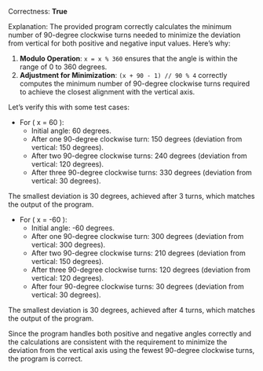 Correctness: **True**

Explanation: The provided program correctly calculates the minimum number of 90-degree clockwise turns needed to minimize the deviation from vertical for both positive and negative input values. Here’s why:

1. **Modulo Operation**: `x = x % 360` ensures that the angle is within the range of 0 to 360 degrees.
2. **Adjustment for Minimization**: `(x + 90 - 1) // 90 % 4` correctly computes the minimum number of 90-degree clockwise turns required to achieve the closest alignment with the vertical axis.

Let’s verify this with some test cases:

- For \( x = 60 \):
  - Initial angle: 60 degrees.
  - After one 90-degree clockwise turn: 150 degrees (deviation from vertical: 150 degrees).
  - After two 90-degree clockwise turns: 240 degrees (deviation from vertical: 120 degrees).
  - After three 90-degree clockwise turns: 330 degrees (deviation from vertical: 30 degrees).

The smallest deviation is 30 degrees, achieved after 3 turns, which matches the output of the program.

- For \( x = -60 \):
  - Initial angle: -60 degrees.
  - After one 90-degree clockwise turn: 300 degrees (deviation from vertical: 300 degrees).
  - After two 90-degree clockwise turns: 210 degrees (deviation from vertical: 150 degrees).
  - After three 90-degree clockwise turns: 120 degrees (deviation from vertical: 120 degrees).
  - After four 90-degree clockwise turns: 30 degrees (deviation from vertical: 30 degrees).

The smallest deviation is 30 degrees, achieved after 4 turns, which matches the output of the program.

Since the program handles both positive and negative angles correctly and the calculations are consistent with the requirement to minimize the deviation from the vertical axis using the fewest 90-degree clockwise turns, the program is correct.